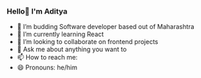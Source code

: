 ### Hello👋 I'm Aditya


- 🔭 I’m budding Software developer based out of Maharashtra
- 🌱 I’m currently learning React
- 👯 I’m looking to collaborate on frontend projects
- 💬 Ask me about anything you want to
- 📫 How to reach me: 
- 😄 Pronouns: he/him
<!--
**aditya-dhoble/aditya-dhoble** is a ✨ _special_ ✨ repository because its `README.md` (this file) appears on your GitHub profile.

Here are some ideas to get you started:

-->
